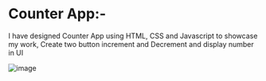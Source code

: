 # Counter App:-

I have designed Counter App using HTML, CSS and Javascript to showcase my work, Create two button increment and Decrement and display number in UI

![image](https://github.com/kaustubhgadakh/CounterApp/assets/96276958/95613682-aadf-46fd-9508-5b1c2c0e4cec)
